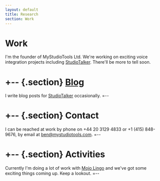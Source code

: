 ```yaml
---
layout: default
title: Research
section: Work
---
```


Work
========
I'm the founder of MyStudioTools Ltd. We're working on exciting voice integration projects including [StudioTalker](http://studiotalker.com). There'll be more to tell soon.

+-- {.section}
[Blog](http://blog.studiotalker.com)
====
I write blog posts for [StudioTalker](http://blog.studiotalker.com) occasionally.
=--

+-- {.section}
Contact
=======
I can be reached at work by phone on +44 20 3129 4833 or +1 (415) 848-9676,
by email at [ben@mystudiotools.com](mailto:ben@mystudiotools.com).
=--

+-- {.section}
Activities
==========
Currently I'm doing a lot of work with [Mojo Lingo](http://mojolingo.com) and we've got some exciting things coming up. Keep a lookout.
=--
